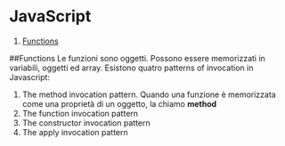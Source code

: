 # JavaScript
1. [Functions](#functions)

##Functions
Le funzioni sono oggetti. Possono essere memorizzati in variabili, oggetti ed array.
Esistono quatro patterns of invocation in Javascript:
 1. The method invocation pattern.
    Quando una funzione è memorizzata come una proprietà di un oggetto, la chiamo **method** 
 1. The function invocation pattern
 1. The constructor invocation pattern
 1. The apply invocation pattern
